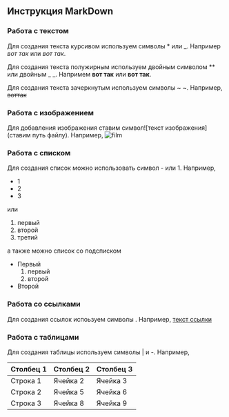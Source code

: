 ## Инструкция MarkDown

### Работа с текстом
  Для создания текста курсивом используем символы * или _. Например *вот так* или _вот так_.

  Для создания текста полужирным используем двойным символом ** или двойным _ _. Напримем **вот так** или __вот так__. 

Для создания текста зачеркнутым используем символы ~ ~. Например, ~~воттак~~

### Работа с изображением

Для добавления изображения ставим символ![текст изображения](ставим путь файлу). Например, ![film](film.jpg)

### Работа с списком

Для создания список можно использовать символ - или 1. Например, 
- 1
- 2
- 3

или 
1. первый
2. второй
3. третий

а также можно список со подсписком
- Первый
    1. первый
    2. второй
- Второй

### Работа со ссылками

Для создания ссылок испоьзуем символы [](). Например, [текст ссылки](https://www.youtube.com/)

### Работа с таблицами
Для создания таблицы используем символы | и -. Например,

| Столбец 1   | Столбец 2  | Столбец 3  |
|-------------|------------|------------|
| Строка 1    | Ячейка 2   | Ячейка 3   |
| Строка 2    | Ячейка 5   | Ячейка 6   |
| Строка 3    | Ячейка 8   | Ячейка 9   |
